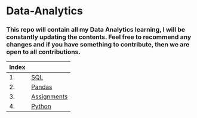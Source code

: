 # Data-Analytics
### This repo will contain all my Data Analytics learning, I will be constantly updating the contents. Feel free to recommend any changes and if you have something to contribute, then we are open to all contributions.


| Index    |                                                            |
| ---------|--------------------------------                            |
| 1.     | [SQL](SQL/README.md)                                         |
| 2.     | [Pandas](Practice/Pandas%20Notes/)                           |
| 3.     | [Assignments](Internship/Assingment%201/)                    |
| 4.     | [Python](Python)                                             |
